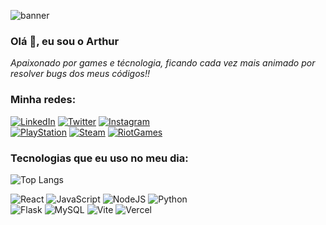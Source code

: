 ![banner](https://grandeporte.com.br/images/banner-curso-1.jpg)

### Olá 👋, eu sou o Arthur

*Apaixonado por games e técnologia, ficando cada vez mais animado por resolver bugs dos meus códigos!!*
<br/>

### Minha redes:
[![LinkedIn](https://img.shields.io/badge/LinkedIn-0077B5?style=for-the-badge&logo=linkedin&logoColor=white)](https://www.linkedin.com/in/arthurdasilvaleal/)
[![Twitter](https://img.shields.io/badge/Twitter-1DA1F2?style=for-the-badge&logo=twitter&logoColor=white)](https://x.com/Art_2146Leal)
[![Instagram](https://img.shields.io/badge/Instagram-E4405F?style=for-the-badge&logo=instagram&logoColor=white)](https://www.instagram.com/arthur_leal2146/)
<br/>
[![PlayStation](https://img.shields.io/badge/PlayStation-003791?style=for-the-badge&logo=playstation&logoColor=white)](https://psnprofiles.com/jester_2146)
[![Steam](https://img.shields.io/badge/Steam-000000?style=for-the-badge&logo=steam&logoColor=white)](https://steamcommunity.com/id/jester2146/)
[![RiotGames](https://img.shields.io/badge/Riot_Games-D32936?style=for-the-badge&logo=riot-games&logoColor=white)](https://www.op.gg/summoners/br/jester2146-OFA)

### Tecnologias que eu uso no meu dia:

![Top Langs](https://github-readme-stats.vercel.app/api/top-langs/?username=arthurL-daSilva&layout=compact)

![React](https://img.shields.io/badge/react-%2320232a.svg?style=for-the-badge&logo=react&logoColor=%2361DAFB)
![JavaScript](https://img.shields.io/badge/javascript-%23323330.svg?style=for-the-badge&logo=javascript&logoColor=%23F7DF1E)
![NodeJS](https://img.shields.io/badge/node.js-6DA55F?style=for-the-badge&logo=node.js&logoColor=white)
![Python](https://img.shields.io/badge/python-3670A0?style=for-the-badge&logo=python&logoColor=ffdd54)
<br/>
![Flask](https://img.shields.io/badge/flask-%23000.svg?style=for-the-badge&logo=flask&logoColor=white)
![MySQL](https://img.shields.io/badge/mysql-4479A1.svg?style=for-the-badge&logo=mysql&logoColor=white)
![Vite](https://img.shields.io/badge/vite-%23646CFF.svg?style=for-the-badge&logo=vite&logoColor=white)
![Vercel](https://img.shields.io/badge/vercel-%23000000.svg?style=for-the-badge&logo=vercel&logoColor=white)
